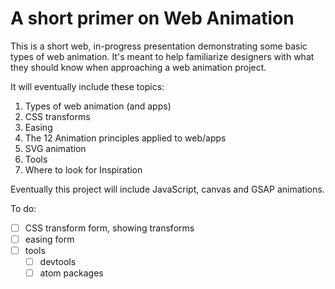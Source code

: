 # A short primer on Web Animation

This is a short web, in-progress presentation demonstrating some basic types of web animation. It's meant to help familiarize designers with what they should know when approaching a web animation project.

It will eventually include these topics:

1. Types of web animation (and apps)
2. CSS transforms
3. Easing
4. The 12 Animation principles applied to web/apps
5. SVG animation
6. Tools
7. Where to look for Inspiration

Eventually this project will include JavaScript, canvas and GSAP animations.

To do:
- [ ] CSS transform form, showing transforms
- [ ] easing form
- [ ] tools
  - [ ] devtools
  - [ ] atom packages
